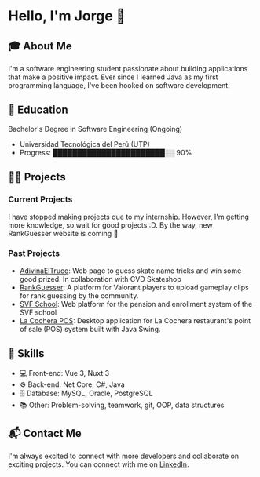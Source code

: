# Hello, I'm Jorge 👋

## 🎓 About Me
I'm a software engineering student passionate about building applications that make a positive impact. Ever since I learned Java as my first programming language, I've been hooked on software development.

## 🌱 Education
Bachelor's Degree in Software Engineering (Ongoing)
- Universidad Tecnológica del Perú (UTP)
- Progress: ███████████████████████░░ 90%

## 👨‍💻 Projects
### Current Projects
I have stopped making projects due to my internship. However, I'm getting more knowledge, so wait for good projects :D. By the way, new RankGuesser website is coming 👀

### Past Projects
- [AdivinaElTruco](https://github.com/j0rgedev/guessthetrick): Web page to guess skate name tricks and win some good prized. In collaboration with CVD Skateshop
- [RankGuesser](https://github.com/j0rgedev/rank-guesser_old): A platform for Valorant players to upload gameplay clips for rank guessing by the community.
- [SVF School](https://github.com/j0rgedev/svf-web): Web platform for the pension and enrollment system of the SVF school
- [La Cochera POS](https://github.com/j0rgedev/lacocherapos): Desktop application for La Cochera restaurant's point of sale (POS) system built with Java Swing.

## 🚀 Skills
- 💻 Front-end: Vue 3, Nuxt 3
- ⚙️ Back-end: Net Core, C#, Java
- 🗄️ Database: MySQL, Oracle, PostgreSQL
- 📚 Other: Problem-solving, teamwork, git, OOP, data structures

## 📬 Contact Me
I'm always excited to connect with more developers and collaborate on exciting projects. You can connect with me on [LinkedIn](https://www.linkedin.com/in/jorge-antezana/).
